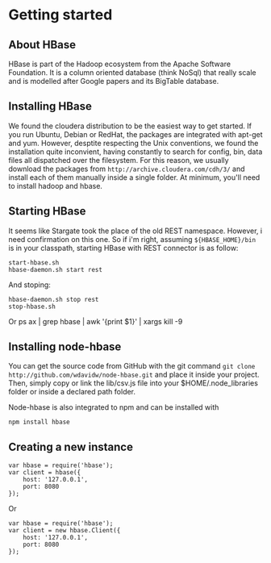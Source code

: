 
Getting started
===============

About HBase
-----------

HBase is part of the Hadoop ecosystem from the Apache Software Foundation. It is a column oriented database (think NoSql) that really scale and is modelled after Google papers and its BigTable database.

Installing HBase
----------------

We found the cloudera distribution to be the easiest way to get started. If you run Ubuntu, Debian or RedHat, the packages are integrated with apt-get and yum. However, desptite respecting the Unix conventions, we found the installation quite inconvient, having constantly to search for config, bin, data files all dispatched over the filesystem. For this reason, we usually download the packages from `http://archive.cloudera.com/cdh/3/` and install each of them manually inside a single folder. At minimum, you'll need to install hadoop and hbase.

Starting HBase
--------------

It seems like Stargate took the place of the old REST namespace. However, i need confirmation on this one. So if i'm right, assuming `${HBASE_HOME}/bin` is in your classpath, starting HBase with REST connector is as follow:

	start-hbase.sh
	hbase-daemon.sh start rest

And stoping:

	hbase-daemon.sh stop rest
	stop-hbase.sh
Or
	ps ax | grep hbase | awk '{print $1}' | xargs kill -9

Installing node-hbase
---------------------

You can get the source code from GitHub with the git command `git clone http://github.com/wdavidw/node-hbase.git` and place it inside your project. 
Then, simply copy or link the lib/csv.js file into your $HOME/.node_libraries folder or inside a declared path folder.

Node-hbase is also integrated to npm and can be installed with

	npm install hbase

Creating a new instance
-----------------------

	var hbase = require('hbase');
	var client = hbase({
		host: '127.0.0.1',
		port: 8080
	});

Or

	var hbase = require('hbase');
	var client = new hbase.Client({
		host: '127.0.0.1',
		port: 8080
	});